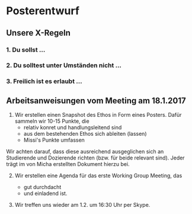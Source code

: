 # Posterentwurf

## Unsere X-Regeln

### 1. Du sollst ...

### 2. Du solltest unter Umständen nicht ...

### 3. Freilich ist es erlaubt ...

## Arbeitsanweisungen vom Meeting am 18.1.2017

1. Wir erstellen einen Snapshot des Ethos in Form eines Posters. 
Dafür sammeln wir 10-15 Punkte, die 
   - relativ konret und handlungsleitend sind
   - aus dem bestehenden Ethos sich ableiten (lassen)
   - Missi's Punkte umfassen
  
Wir achten darauf, dass diese ausreichend ausgeglichen sich an Studierende und Dozierende richten (bzw. für beide relevant sind). 
Jeder trägt im von Micha erstellten Dokument hierzu bei. 

2. Wir erstellen eine Agenda für das erste Working Group Meeting, das
   - gut durchdacht
   - und einladend ist. 

3. Wir treffen uns wieder am 1.2. um 16:30 Uhr per Skype.
